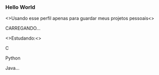 ### Hello World 

<>Usando esse perfil apenas para guardar meus projetos pessoais<>
 
  CARREGANDO...

<>Estudando:<>

  C
  
  Python

  Java...

